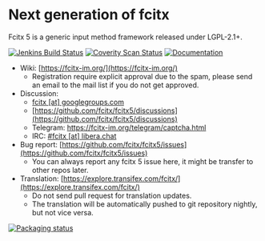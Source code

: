 Next generation of fcitx
==========================
Fcitx 5 is a generic input method framework released under LGPL-2.1+.

[![Jenkins Build Status](https://img.shields.io/jenkins/s/https/jenkins.fcitx-im.org/job/fcitx5.svg)](https://jenkins.fcitx-im.org/job/fcitx5/)
[![Coverity Scan Status](https://img.shields.io/coverity/scan/9063.svg)](https://scan.coverity.com/projects/fcitx-fcitx5)
[![Documentation](https://codedocs.xyz/fcitx/fcitx5.svg)](https://codedocs.xyz/fcitx/fcitx5/)

* Wiki: [https://fcitx-im.org/](https://fcitx-im.org/)
  - Registration require explicit approval due to the spam, please send an email to the mail list if you do not get approved.
* Discussion:
  - [fcitx [at] googlegroups.com](https://groups.google.com/g/fcitx)
  - [https://github.com/fcitx/fcitx5/discussions](https://github.com/fcitx/fcitx5/discussions)
  - Telegram: https://fcitx-im.org/telegram/captcha.html
  - IRC: [#fcitx [at] libera.chat](https://web.libera.chat/?channels=#fcitx)
* Bug report: [https://github.com/fcitx/fcitx5/issues](https://github.com/fcitx/fcitx5/issues)
  - You can always report any fcitx 5 issue here, it might be transfer to other repos later.
* Translation: [https://explore.transifex.com/fcitx/](https://explore.transifex.com/fcitx/)
  - Do not send pull request for translation updates.
  - The translation will be automatically pushed to git repository nightly, but not vice versa.

[![Packaging status](https://repology.org/badge/vertical-allrepos/fcitx5.svg)](https://repology.org/project/fcitx5/versions)
